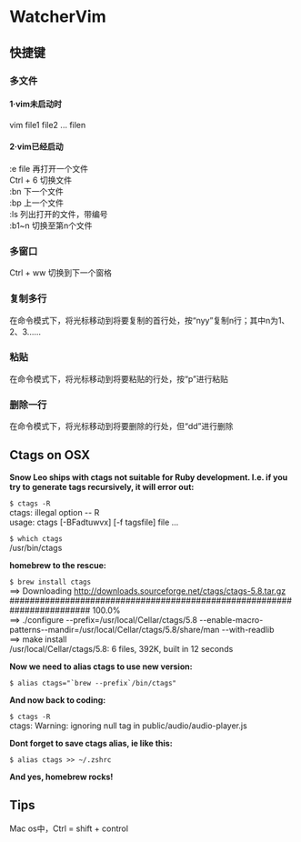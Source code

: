 # WatcherVim

## 快捷键
### 多文件
#### 1·vim未启动时
  vim file1 file2 ... filen
#### 2·vim已经启动
  :e file        再打开一个文件   
  Ctrl + 6       切换文件   
  :bn            下一个文件   
  :bp            上一个文件   
  :ls            列出打开的文件，带编号   
  :b1~n          切换至第n个文件

### 多窗口
  Ctrl + ww      切换到下一个窗格

### 复制多行
在命令模式下，将光标移动到将要复制的首行处，按“nyy”复制n行；其中n为1、2、3......

### 粘贴
在命令模式下，将光标移动到将要粘贴的行处，按“p”进行粘贴

### 删除一行
在命令模式下，将光标移动到将要删除的行处，但“dd”进行删除

## Ctags on OSX
**Snow Leo ships with ctags not suitable for Ruby development. I.e. if you try to generate tags recursively, it will error out:**   

`$ ctags -R`   
ctags: illegal option -- R   
usage: ctags [-BFadtuwvx] [-f tagsfile] file ...

`$ which ctags`   
/usr/bin/ctags

**homebrew to the rescue:**

`$ brew install ctags`   
==> Downloading http://downloads.sourceforge.net/ctags/ctags-5.8.tar.gz   
######################################################################## 100.0%   
==> ./configure --prefix=/usr/local/Cellar/ctags/5.8 --enable-macro-patterns--mandir=/usr/local/Cellar/ctags/5.8/share/man --with-readlib   
==> make install   
/usr/local/Cellar/ctags/5.8: 6 files, 392K, built in 12 seconds

**Now we need to alias ctags to use new version:**

``$ alias ctags="`brew --prefix`/bin/ctags"``   

**And now back to coding:**

`$ ctags -R`   
ctags: Warning: ignoring null tag in public/audio/audio-player.js   

**Dont forget to save ctags alias, ie like this:**

`$ alias ctags >> ~/.zshrc`   

**And yes, homebrew rocks!**

## Tips
  Mac os中，Ctrl = shift + control
